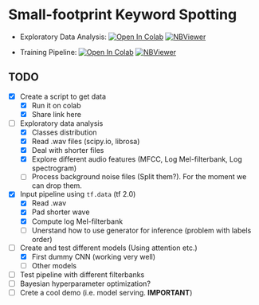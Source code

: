 # Small-footprint Keyword Spotting
- Exploratory Data Analysis: [![Open In Colab](https://colab.research.google.com/assets/colab-badge.svg)](https://colab.research.google.com/github/Mmiglio/SpeechRecognition/blob/master/notebooks/exploratoryAnalysis.ipynb)
[![NBViewer](https://github.com/jupyter/design/blob/master/logos/Badges/nbviewer_badge.svg)](https://nbviewer.jupyter.org/github/Mmiglio/SpeechRecognition/blob/master/notebooks/exploratoryAnalysis.ipynb)

- Training Pipeline: [![Open In Colab](https://colab.research.google.com/assets/colab-badge.svg)](https://colab.research.google.com/github/Mmiglio/SpeechRecognition/blob/master/notebooks/Training.ipynb)
[![NBViewer](https://github.com/jupyter/design/blob/master/logos/Badges/nbviewer_badge.svg)](https://nbviewer.jupyter.org/github/Mmiglio/SpeechRecognition/blob/master/notebooks/Training.ipynb)


## TODO
 - [x] Create a script to get data
   - [x] Run it on colab 
   - [x] Share link here
 - [ ] Exploratory data analysis 
   - [x] Classes distribution
   - [x] Read .wav files (scipy.io, librosa)
   - [x] Deal with shorter files 
   - [x] Explore different audio features (MFCC, Log Mel-filterbank, Log spectrogram)
   - [ ] Process background noise files (Split them?). For the moment we can drop them.
 - [x] Input pipeline using `tf.data` (tf 2.0)
   - [x] Read .wav
   - [x] Pad shorter wave
   - [x] Compute log Mel-filterbank
   - [ ] Unerstand how to use generator for inference (problem with labels order)
 - [ ] Create and test different models (Using attention etc.)
   - [x] First dummy CNN (working very well) 
   - [ ] Other models
 - [ ] Test pipeline with different filterbanks
 - [ ] Bayesian hyperparameter optimization? 
 - [ ] Crete a cool demo (i.e. model serving. **IMPORTANT**)
